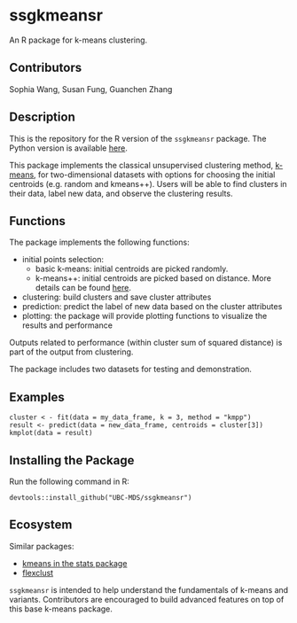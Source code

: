 # ssgkmeansr

An R package for k-means clustering.

## Contributors

Sophia Wang, Susan Fung, Guanchen Zhang

## Description

This is the repository for the R version of the `ssgkmeansr` package. The Python version is available [here](https://github.com/UBC-MDS/ssg_pymeans).

This package implements the classical unsupervised clustering method, [k-means](https://en.wikipedia.org/wiki/K-means_clustering), for two-dimensional datasets with options for choosing the initial centroids (e.g. random and kmeans++). Users will be able to find clusters in their data, label new data, and observe the clustering results.

## Functions

The package implements the following functions:

- initial points selection:
  -  basic k-means: initial centroids are picked randomly.
  -  k-means++: initial centroids are picked based on distance. More details can be found [here](https://en.wikipedia.org/wiki/K-means%2B%2B).
- clustering: build clusters and save cluster attributes
- prediction: predict the label of new data based on the cluster attributes
- plotting: the package will provide plotting functions to visualize the results and performance

Outputs related to performance (within cluster sum of squared distance) is part of the output from clustering.

The package includes two datasets for testing and demonstration.

## Examples
```
cluster < - fit(data = my_data_frame, k = 3, method = "kmpp")
result <- predict(data = new_data_frame, centroids = cluster[3])
kmplot(data = result)
```

## Installing the Package

Run the following command in R:

`devtools::install_github("UBC-MDS/ssgkmeansr")`

## Ecosystem

Similar packages:

- [kmeans in the stats package](https://stat.ethz.ch/R-manual/R-devel/library/stats/html/kmeans.html)
- [flexclust](https://cran.r-project.org/web/packages/flexclust/flexclust.pdf)

`ssgkmeansr` is intended to help understand the fundamentals of k-means and variants. Contributors are encouraged to build advanced features on top of this base k-means package.
